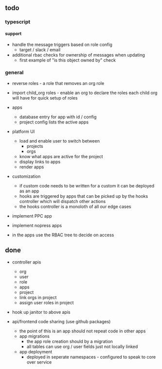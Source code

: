 ## todo

### typescript

#### support

 * handle the message triggers based on role config
   * target / slack / email
 * additional rbac checks for ownership of messages when updating
   * first example of "is this object owned by" check


### general

 * reverse roles - a role that removes an org role
 * import child_org roles - enable an org to declare the roles each child org will have for quick setup of roles


 * apps
   * database entry for app with id / config
   * project config lists the active apps

 * platform UI
   * load and enable user to switch between
     * projects
     * orgs
   * know what apps are active for the project
   * display links to apps
   * render apps

 * customization
   * if custom code needs to be written for a custom it can be deployed as an app
   * hooks are triggered by apps that can be picked up by the hooks controller which will dispatch other actions
   * the hooks controller is a monoloth of all our edge cases

 * implement PPC app
 * implement nopress apps

 * in the apps use the RBAC tree to decide on access


## done

 * controller apis
   * org
   * user
   * role
   * apps
   * project
   * link orgs in project
   * assign user roles in project
   
 * hook up janitor to above apis

 * api/frontend code sharing (use github packages)
     * the point of this is an app should not repeat code in other apps
   * app migrations
     * the app role creation should by a migration
     * all tables can use org / user fields just not locally linked
   * app deployment
     * deployed in seperate namespaces - configured to speak to core over service